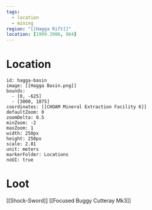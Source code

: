 ```yaml
---
tags:
  - location
  - mining
region: "[[Hagga Rift]]"
location: [1999.3906, 964]
---
```

# Location
```leaflet
id: hagga-basin
image: [[Hagga Basin.png]]
bounds:
  - [0, -625]
  - [3000, 1875]
coordinates: [[CHOAM Mineral Extraction Facility 6]]
defaultZoom: 0
zoomDelta: 0.5
minZoom: -2
maxZoom: 1
width: 250px
height: 250px
scale: 2.81
unit: meters
markerFolder: Locations
noUI: true
```
# Loot
[[Shock-Sword]]
[[Focused Buggy Cutteray Mk3]]